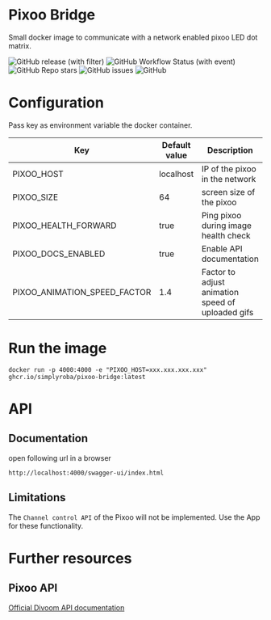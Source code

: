 # Pixoo Bridge
Small docker image to communicate with a network enabled pixoo LED dot matrix.

<!-- TODO Downloads from ghcr.io -->
![GitHub release (with filter)](https://img.shields.io/github/v/release/simplyRoba/pixoo-bridge?link=https%3A%2F%2Fgithub.com%2FsimplyRoba%2Fpixoo-bridge%2Freleases)
![GitHub Workflow Status (with event)](https://img.shields.io/github/actions/workflow/status/simplyRoba/pixoo-bridge/run-tests.yaml?link=https%3A%2F%2Fgithub.com%2FsimplyRoba%2Fpixoo-bridge%2Factions%2Fworkflows%2Frun-tests.yaml%3Fquery%3Dbranch%253Amain)
![GitHub Repo stars](https://img.shields.io/github/stars/simplyRoba/pixoo-bridge)
![GitHub issues](https://img.shields.io/github/issues/simplyRoba/pixoo-bridge?link=https%3A%2F%2Fgithub.com%2FsimplyRoba%2Fpixoo-bridge%2Fissues)
![GitHub](https://img.shields.io/github/license/simplyRoba/pixoo-bridge)

# Configuration
Pass key as environment variable the docker container.

| Key                          | Default value | Description                                       |
|------------------------------|---------------|---------------------------------------------------|
| PIXOO_HOST                   | localhost     | IP of the pixoo in the network                    |
| PIXOO_SIZE                   | 64            | screen size of the pixoo                          |
| PIXOO_HEALTH_FORWARD         | true          | Ping pixoo during image health check              |
| PIXOO_DOCS_ENABLED           | true          | Enable API documentation                          |
| PIXOO_ANIMATION_SPEED_FACTOR | 1.4           | Factor to adjust animation speed of uploaded gifs |

# Run the image
```shell
docker run -p 4000:4000 -e "PIXOO_HOST=xxx.xxx.xxx.xxx" ghcr.io/simplyroba/pixoo-bridge:latest
```

# API
## Documentation
open following url in a browser
```
http://localhost:4000/swagger-ui/index.html
```

## Limitations
The `Channel control API` of the Pixoo will not be implemented. Use the App for these functionality.

# Further resources
## Pixoo API
[Official Divoom API documentation](http://doc.divoom-gz.com/web/#/12?page_id=191)
